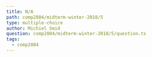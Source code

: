 ```yaml
---
title: N/A
path: comp2804/midterm-winter-2018/5
type: multiple-choice
author: Michiel Smid
question: comp2804/midterm-winter-2018/5/question.ts
tags:
  - comp2804
---
```

